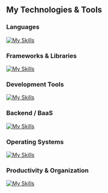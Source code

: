 ##  My Technologies & Tools

###  Languages
[![My Skills](https://skillicons.dev/icons?i=js,ts,py)](https://skillicons.dev)

###  Frameworks & Libraries
[![My Skills](https://skillicons.dev/icons?i=react,nextjs,fastapi,express,nodejs,vite,prisma)](https://skillicons.dev)

###  Development Tools
[![My Skills](https://skillicons.dev/icons?i=vscode,git,npm,bun,postman,docker,figma)](https://skillicons.dev)

###  Backend / BaaS
[![My Skills](https://skillicons.dev/icons?i=supabase,sql)](https://skillicons.dev)

###  Operating Systems
[![My Skills](https://skillicons.dev/icons?i=ubuntu)](https://skillicons.dev)

###  Productivity & Organization
[![My Skills](https://skillicons.dev/icons?i=notion)](https://skillicons.dev)
